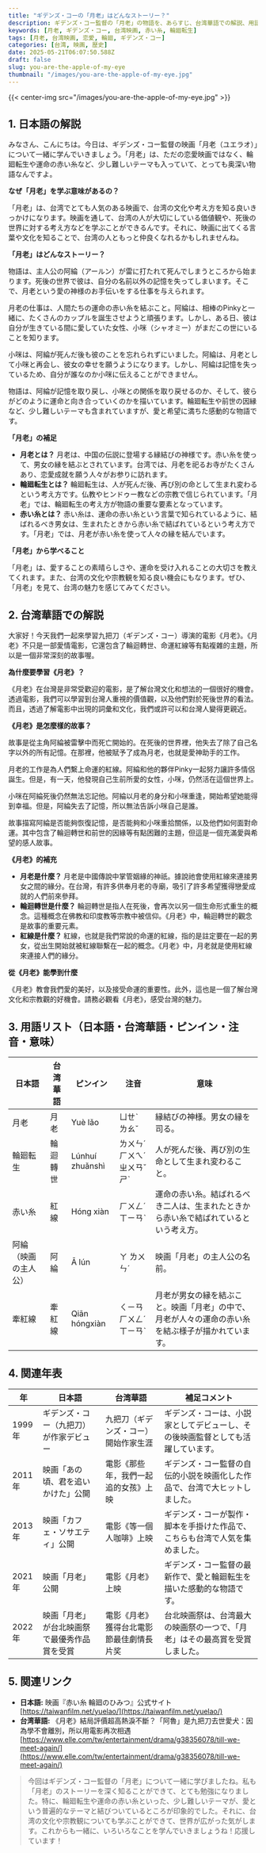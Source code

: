 ```yaml
---
title: "ギデンズ・コーの「月老」はどんなストーリー？"
description: ギデンズ・コー監督の「月老」の物語を、あらすじ、台湾華語での解説、用語、年表、関連リンクと共にわかりやすく解説します。
keywords: [月老, ギデンズ・コー, 台湾映画, 赤い糸, 輪廻転生]
tags: [月老, 台湾映画, 恋愛, 輪廻, ギデンズ・コー]
categories: [台湾, 映画, 歴史]
date: 2025-05-21T06:07:50.588Z
draft: false
slug: you-are-the-apple-of-my-eye
thumbnail: "/images/you-are-the-apple-of-my-eye.jpg"
---
```


{{< center-img src="/images/you-are-the-apple-of-my-eye.jpg" >}}

## 1. 日本語の解説

みなさん、こんにちは。今日は、ギデンズ・コー監督の映画「月老（ユエラオ）」について一緒に学んでいきましょう。「月老」は、ただの恋愛映画ではなく、輪廻転生や運命の赤い糸など、少し難しいテーマも入っていて、とっても奥深い物語なんですよ。

**なぜ「月老」を学ぶ意味があるの？**

「月老」は、台湾でとても人気のある映画で、台湾の文化や考え方を知る良いきっかけになります。映画を通して、台湾の人が大切にしている価値観や、死後の世界に対する考え方などを学ぶことができるんです。それに、映画に出てくる言葉や文化を知ることで、台湾の人ともっと仲良くなれるかもしれませんね。

**「月老」はどんなストーリー？**

物語は、主人公の阿綸（アールン）が雷に打たれて死んでしまうところから始まります。死後の世界で彼は、自分の名前以外の記憶を失ってしまいます。そこで、月老という愛の神様のお手伝いをする仕事を与えられます。

月老の仕事は、人間たちの運命の赤い糸を結ぶこと。阿綸は、相棒のPinkyと一緒に、たくさんのカップルを誕生させようと頑張ります。しかし、ある日、彼は自分が生きている間に愛していた女性、小咪（シャオミー）がまだこの世にいることを知ります。

小咪は、阿綸が死んだ後も彼のことを忘れられずにいました。阿綸は、月老として小咪と再会し、彼女の幸せを願うようになります。しかし、阿綸は記憶を失っているため、自分が誰なのか小咪に伝えることができません。

物語は、阿綸が記憶を取り戻し、小咪との関係を取り戻せるのか、そして、彼らがどのように運命と向き合っていくのかを描いています。輪廻転生や前世の因縁など、少し難しいテーマも含まれていますが、愛と希望に満ちた感動的な物語です。

**「月老」の補足**

*   **月老とは？** 月老は、中国の伝説に登場する縁結びの神様です。赤い糸を使って、男女の縁を結ぶとされています。台湾では、月老を祀るお寺がたくさんあり、恋愛成就を願う人々がお参りに訪れます。
*   **輪廻転生とは？** 輪廻転生は、人が死んだ後、再び別の命として生まれ変わるという考え方です。仏教やヒンドゥー教などの宗教で信じられています。「月老」では、輪廻転生の考え方が物語の重要な要素となっています。
*   **赤い糸とは？** 赤い糸は、運命の赤い糸という言葉で知られているように、結ばれるべき男女は、生まれたときから赤い糸で結ばれているという考え方です。「月老」では、月老が赤い糸を使って人々の縁を結んでいます。

**「月老」から学べること**

「月老」は、愛することの素晴らしさや、運命を受け入れることの大切さを教えてくれます。また、台湾の文化や宗教観を知る良い機会にもなります。ぜひ、「月老」を見て、台湾の魅力を感じてみてください。

## 2. 台湾華語での解説

大家好！今天我們一起來學習九把刀（ギデンズ・コー）導演的電影《月老》。《月老》不只是一部愛情電影，它還包含了輪迴轉世、命運紅線等有點複雜的主題，所以是一個非常深刻的故事喔。

**為什麼要學習《月老》？**

《月老》在台灣是非常受歡迎的電影，是了解台灣文化和想法的一個很好的機會。透過電影，我們可以學習到台灣人重視的價值觀，以及他們對於死後世界的看法。而且，透過了解電影中出現的詞彙和文化，我們或許可以和台灣人變得更親近。

**《月老》是怎麼樣的故事？**

故事是從主角阿綸被雷擊中而死亡開始的。在死後的世界裡，他失去了除了自己名字以外的所有記憶。在那裡，他被賦予了成為月老，也就是愛神助手的工作。

月老的工作是為人們繫上命運的紅線。阿綸和他的夥伴Pinky一起努力讓許多情侶誕生。但是，有一天，他發現自己生前所愛的女性，小咪，仍然活在這個世界上。

小咪在阿綸死後仍然無法忘記他。阿綸以月老的身分和小咪重逢，開始希望她能得到幸福。但是，阿綸失去了記憶，所以無法告訴小咪自己是誰。

故事描寫阿綸是否能夠恢復記憶，是否能夠和小咪重拾關係，以及他們如何面對命運。其中包含了輪迴轉世和前世的因緣等有點困難的主題，但這是一個充滿愛與希望的感人故事。

**《月老》的補充**

*   **月老是什麼？** 月老是中國傳說中掌管姻緣的神祇。據說祂會使用紅線來連接男女之間的緣分。在台灣，有許多供奉月老的寺廟，吸引了許多希望獲得戀愛成就的人們前來參拜。
*   **輪迴轉世是什麼？** 輪迴轉世是指人在死後，會再次以另一個生命形式重生的概念。這種概念在佛教和印度教等宗教中被信仰。《月老》中，輪迴轉世的觀念是故事的重要元素。
*   **紅線是什麼？** 紅線，也就是我們常說的命運的紅線，指的是註定要在一起的男女，從出生開始就被紅線聯繫在一起的概念。《月老》中，月老就是使用紅線來連接人們的緣分。

**從《月老》能學到什麼**

《月老》教會我們愛的美好，以及接受命運的重要性。此外，這也是一個了解台灣文化和宗教觀的好機會。請務必觀看《月老》，感受台灣的魅力。

## 3. 用語リスト（日本語・台湾華語・ピンイン・注音・意味）

| 日本語   | 台湾華語  | ピンイン   | 注音     | 意味                                                                                                 |
| ------ | ----- | ------ | ------ | -------------------------------------------------------------------------------------------------- |
| 月老     | 月老    | Yuè lǎo | ㄩㄝˋ ㄌㄠˇ | 縁結びの神様。男女の縁を司る。                                                                                           |
| 輪廻転生   | 輪迴轉世  | Lúnhuí zhuǎnshì | ㄌㄨㄣˊ ㄏㄨㄟˊ ㄓㄨㄢˇ ㄕˋ | 人が死んだ後、再び別の生命として生まれ変わること。                                                                                          |
| 赤い糸    | 紅線    | Hóng xiàn | ㄏㄨㄥˊ ㄒㄧㄢˋ | 運命の赤い糸。結ばれるべき二人は、生まれたときから赤い糸で結ばれているという考え方。                                                                              |
| 阿綸（映画の主人公） | 阿綸    | Ā lún  | ㄚ ㄌㄨㄣˊ | 映画「月老」の主人公の名前。                                                                                             |
| 牽紅線   | 牽紅線  | Qiān hóngxiàn | ㄑㄧㄢ ㄏㄨㄥˊ ㄒㄧㄢˋ  | 月老が男女の縁を結ぶこと。映画「月老」の中で、月老が人々の運命の赤い糸を結ぶ様子が描かれています。                                                                    |

## 4. 関連年表

| 年    | 日本語                               | 台湾華語                             | 補足コメント                                                              |
|-----|------------------------------------|------------------------------------|--------------------------------------------------------------------|
| 1999年 | ギデンズ・コー（九把刀）が作家デビュー     | 九把刀（ギデンズ・コー）開始作家生涯         | ギデンズ・コーは、小説家としてデビューし、その後映画監督としても活躍しています。                                                   |
| 2011年 | 映画「あの頃、君を追いかけた」公開          | 電影《那些年，我們一起追的女孩》上映           | ギデンズ・コー監督の自伝的小説を映画化した作品で、台湾で大ヒットしました。                                                     |
| 2013年 | 映画「カフェ・ソサエティ」公開             | 電影《等一個人咖啡》上映                  | ギデンズ・コーが製作・脚本を手掛けた作品で、こちらも台湾で人気を集めました。                                                      |
| 2021年 | 映画「月老」公開                       | 電影《月老》上映                        | ギデンズ・コー監督の最新作で、愛と輪廻転生を描いた感動的な物語です。                                                          |
| 2022年 | 映画「月老」が台北映画祭で最優秀作品賞を受賞 | 電影《月老》獲得台北電影節最佳劇情長片奖     | 台北映画祭は、台湾最大の映画祭の一つで、「月老」はその最高賞を受賞しました。                                                      |

## 5. 関連リンク

*   **日本語:** 映画『赤い糸 輪廻のひみつ』公式サイト [https://taiwanfilm.net/yuelao/](https://taiwanfilm.net/yuelao/)
*   **台湾華語:** 《月老》結局評價超高熱淚不斷？「阿魯」是九把刀去世愛犬：因為學不會離別，所以用電影再次相遇 [https://www.elle.com/tw/entertainment/drama/g38356078/till-we-meet-again/](https://www.elle.com/tw/entertainment/drama/g38356078/till-we-meet-again/)

> 今回はギデンズ・コー監督の「月老」について一緒に学びましたね。私も「月老」のストーリーを深く知ることができて、とても勉強になりました。特に、輪廻転生や運命の赤い糸といった、少し難しいテーマが、愛という普遍的なテーマと結びついているところが印象的でした。それに、台湾の文化や宗教観についても学ぶことができて、世界が広がった気がします。これからも一緒に、いろいろなことを学んでいきましょうね！応援しています！
